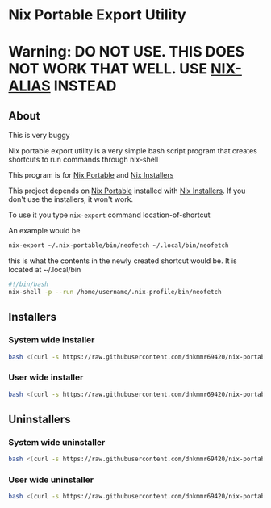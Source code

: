 # Nix Portable Export Utility

# Warning: DO NOT USE. THIS DOES NOT WORK THAT WELL. USE [NIX-ALIAS](https://github.com/dnkmmr69420/nix-portable-utils/tree/main/nix-alias) INSTEAD

## About

This is very buggy

Nix portable export utility is a very simple bash script program that creates shortcuts to run commands through nix-shell

This program is for [Nix Portable](https://github.com/DavHau/nix-portable) and [Nix Installers](https://github.com/dnkmmr69420/nix-portable-utils/tree/main/installers)

This project depends on [Nix Portable](https://github.com/DavHau/nix-portable) installed with [Nix Installers](https://github.com/dnkmmr69420/nix-portable-utils/tree/main/installers). If you don't use the installers, it won't work.

To use it you type `nix-export` command location-of-shortcut

An example would be

```bash
nix-export ~/.nix-portable/bin/neofetch ~/.local/bin/neofetch
```

this is what the contents in the newly created shortcut would be. It is located at ~/.local/bin

```bash
#!/bin/bash
nix-shell -p --run /home/username/.nix-profile/bin/neofetch
```

## Installers

### System wide installer

```bash
bash <(curl -s https://raw.githubusercontent.com/dnkmmr69420/nix-portable-utils/main/nix-portable-export-utility/nix-export-system-wide-installer.sh)
```

### User wide installer

```bash
bash <(curl -s https://raw.githubusercontent.com/dnkmmr69420/nix-portable-utils/main/nix-portable-export-utility/nix-export-user-wide-installer.sh)
```

## Uninstallers

### System wide uninstaller

```bash
bash <(curl -s https://raw.githubusercontent.com/dnkmmr69420/nix-portable-utils/main/nix-portable-export-utility/nix-export-system-wide-uninstaller.sh)
```

### User wide uninstaller

```bash
bash <(curl -s https://raw.githubusercontent.com/dnkmmr69420/nix-portable-utils/main/nix-portable-export-utility/nix-export-user-wide-uninstaller.sh)
```
